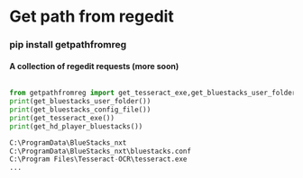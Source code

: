 # Get path from regedit

### pip install getpathfromreg

#### A collection of regedit requests (more soon)
```python

from getpathfromreg import get_tesseract_exe,get_bluestacks_user_folder,get_bluestacks_config_file
print(get_bluestacks_user_folder())
print(get_bluestacks_config_file())
print(get_tesseract_exe())
print(get_hd_player_bluestacks())

C:\ProgramData\BlueStacks_nxt
C:\ProgramData\BlueStacks_nxt\bluestacks.conf
C:\Program Files\Tesseract-OCR\tesseract.exe
...

```

